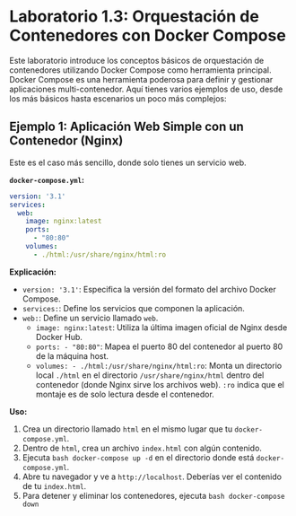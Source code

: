 # Laboratorio 1.3: Orquestación de Contenedores con Docker Compose

Este laboratorio introduce los conceptos básicos de orquestación de contenedores utilizando Docker Compose como herramienta principal. Docker Compose es una herramienta poderosa para definir y gestionar aplicaciones multi-contenedor. Aquí tienes varios ejemplos de uso, desde los más básicos hasta escenarios un poco más complejos:

## Ejemplo 1: Aplicación Web Simple con un Contenedor (Nginx)

Este es el caso más sencillo, donde solo tienes un servicio web.

**`docker-compose.yml`:**

```yaml
version: '3.1'
services:
  web:
    image: nginx:latest
    ports:
      - "80:80"
    volumes:
      - ./html:/usr/share/nginx/html:ro
```

**Explicación:**

  * `version: '3.1'`: Especifica la versión del formato del archivo Docker Compose.
  * `services:`: Define los servicios que componen la aplicación.
  * `web:`: Define un servicio llamado `web`.
      * `image: nginx:latest`: Utiliza la última imagen oficial de Nginx desde Docker Hub.
      * `ports: - "80:80"`: Mapea el puerto 80 del contenedor al puerto 80 de la máquina host.
      * `volumes: - ./html:/usr/share/nginx/html:ro`: Monta un directorio local `./html` en el directorio `/usr/share/nginx/html` dentro del contenedor (donde Nginx sirve los archivos web). `:ro` indica que el montaje es de solo lectura desde el contenedor.

**Uso:**

1.  Crea un directorio llamado `html` en el mismo lugar que tu `docker-compose.yml`.
2.  Dentro de `html`, crea un archivo `index.html` con algún contenido.
3.  Ejecuta `bash docker-compose up -d` en el directorio donde está `docker-compose.yml`.
4.  Abre tu navegador y ve a `http://localhost`. Deberías ver el contenido de tu `index.html`.
5.  Para detener y eliminar los contenedores, ejecuta `bash docker-compose down`